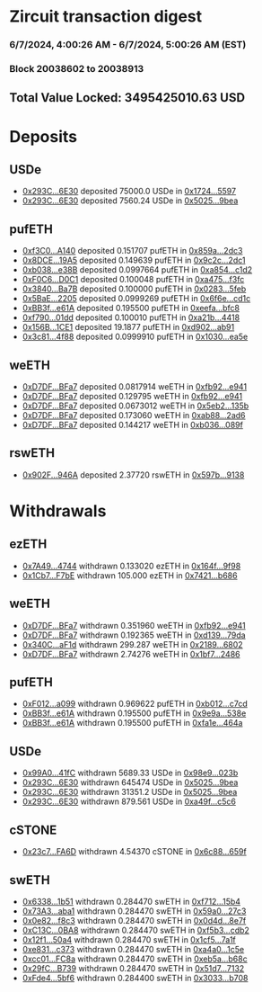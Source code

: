 # Zircuit transaction digest
### 6/7/2024, 4:00:26 AM - 6/7/2024, 5:00:26 AM (EST)
### Block 20038602 to 20038913

## Total Value Locked: 3495425010.63 USD

# Deposits
## USDe
- [0x293C...6E30](https://etherscan.io/address/0x293C6937D8D82e05B01335F7B33FBA0c8e256E30) deposited 75000.0 USDe in [0x1724...5597](https://etherscan.io/tx/0x293C6937D8D82e05B01335F7B33FBA0c8e256E30)
- [0x293C...6E30](https://etherscan.io/address/0x293C6937D8D82e05B01335F7B33FBA0c8e256E30) deposited 7560.24 USDe in [0x5025...9bea](https://etherscan.io/tx/0x293C6937D8D82e05B01335F7B33FBA0c8e256E30)
## pufETH
- [0xf3C0...A140](https://etherscan.io/address/0xf3C0F6C11019aB745e5DF78952b36eadBB4aA140) deposited 0.151707 pufETH in [0x859a...2dc3](https://etherscan.io/tx/0xf3C0F6C11019aB745e5DF78952b36eadBB4aA140)
- [0x8DCE...19A5](https://etherscan.io/address/0x8DCEc5535842660e637Dc5eC672B6745552219A5) deposited 0.149639 pufETH in [0x9c2c...2dc1](https://etherscan.io/tx/0x8DCEc5535842660e637Dc5eC672B6745552219A5)
- [0xb038...e38B](https://etherscan.io/address/0xb038ef595AAffD7e43F20134032a3DFA0304e38B) deposited 0.0997664 pufETH in [0xa854...c1d2](https://etherscan.io/tx/0xb038ef595AAffD7e43F20134032a3DFA0304e38B)
- [0xF0C6...D0C1](https://etherscan.io/address/0xF0C6bB92D0b6f7D0F407D3AA353AdFd122DED0C1) deposited 0.100048 pufETH in [0xa475...f3fc](https://etherscan.io/tx/0xF0C6bB92D0b6f7D0F407D3AA353AdFd122DED0C1)
- [0x3840...Ba7B](https://etherscan.io/address/0x3840d3748a3b795c7414f89f6EbC7744ED01Ba7B) deposited 0.100000 pufETH in [0x0283...5feb](https://etherscan.io/tx/0x3840d3748a3b795c7414f89f6EbC7744ED01Ba7B)
- [0x5BaE...2205](https://etherscan.io/address/0x5BaE1750BBC48404316D06CCb5D4575A8Df72205) deposited 0.0999269 pufETH in [0x6f6e...cd1c](https://etherscan.io/tx/0x5BaE1750BBC48404316D06CCb5D4575A8Df72205)
- [0xBB3f...e61A](https://etherscan.io/address/0xBB3feC676256a28867D6efeEBD4011f8b41ae61A) deposited 0.195500 pufETH in [0xeefa...bfc8](https://etherscan.io/tx/0xBB3feC676256a28867D6efeEBD4011f8b41ae61A)
- [0xf790...01dd](https://etherscan.io/address/0xf790f068B2bA29342270b5c579D8DaD4255C01dd) deposited 0.100010 pufETH in [0xa21b...4418](https://etherscan.io/tx/0xf790f068B2bA29342270b5c579D8DaD4255C01dd)
- [0x156B...1CE1](https://etherscan.io/address/0x156B4B509c4Be4EaBA746b3932CEe98d42281CE1) deposited 19.1877 pufETH in [0xd902...ab91](https://etherscan.io/tx/0x156B4B509c4Be4EaBA746b3932CEe98d42281CE1)
- [0x3c81...4f88](https://etherscan.io/address/0x3c81b2fae910bBE79d47B9087fA7CA2A127a4f88) deposited 0.0999910 pufETH in [0x1030...ea5e](https://etherscan.io/tx/0x3c81b2fae910bBE79d47B9087fA7CA2A127a4f88)
## weETH
- [0xD7DF...BFa7](https://etherscan.io/address/0xD7DF7E085214743530afF339aFC420c7c720BFa7) deposited 0.0817914 weETH in [0xfb92...e941](https://etherscan.io/tx/0xD7DF7E085214743530afF339aFC420c7c720BFa7)
- [0xD7DF...BFa7](https://etherscan.io/address/0xD7DF7E085214743530afF339aFC420c7c720BFa7) deposited 0.129795 weETH in [0xfb92...e941](https://etherscan.io/tx/0xD7DF7E085214743530afF339aFC420c7c720BFa7)
- [0xD7DF...BFa7](https://etherscan.io/address/0xD7DF7E085214743530afF339aFC420c7c720BFa7) deposited 0.0673012 weETH in [0x5eb2...135b](https://etherscan.io/tx/0xD7DF7E085214743530afF339aFC420c7c720BFa7)
- [0xD7DF...BFa7](https://etherscan.io/address/0xD7DF7E085214743530afF339aFC420c7c720BFa7) deposited 0.173060 weETH in [0xab88...2ad6](https://etherscan.io/tx/0xD7DF7E085214743530afF339aFC420c7c720BFa7)
- [0xD7DF...BFa7](https://etherscan.io/address/0xD7DF7E085214743530afF339aFC420c7c720BFa7) deposited 0.144217 weETH in [0xb036...089f](https://etherscan.io/tx/0xD7DF7E085214743530afF339aFC420c7c720BFa7)
## rswETH
- [0x902F...946A](https://etherscan.io/address/0x902Ff817D4a0312929EdcAC1b1e00a8b9c4e946A) deposited 2.37720 rswETH in [0x597b...9138](https://etherscan.io/tx/0x902Ff817D4a0312929EdcAC1b1e00a8b9c4e946A)
# Withdrawals
## ezETH
- [0x7A49...4744](https://etherscan.io/address/0x7A493Be5c2ce014cD049Bf178a1ac0Db1B434744) withdrawn 0.133020 ezETH in [0x164f...9f98](https://etherscan.io/tx/0x7A493Be5c2ce014cD049Bf178a1ac0Db1B434744)
- [0x1Cb7...F7bE](https://etherscan.io/address/0x1Cb7F3EaB52BbE5F6635378b09d4856FB43FF7bE) withdrawn 105.000 ezETH in [0x7421...b686](https://etherscan.io/tx/0x1Cb7F3EaB52BbE5F6635378b09d4856FB43FF7bE)
## weETH
- [0xD7DF...BFa7](https://etherscan.io/address/0xD7DF7E085214743530afF339aFC420c7c720BFa7) withdrawn 0.351960 weETH in [0xfb92...e941](https://etherscan.io/tx/0xD7DF7E085214743530afF339aFC420c7c720BFa7)
- [0xD7DF...BFa7](https://etherscan.io/address/0xD7DF7E085214743530afF339aFC420c7c720BFa7) withdrawn 0.192365 weETH in [0xd139...79da](https://etherscan.io/tx/0xD7DF7E085214743530afF339aFC420c7c720BFa7)
- [0x340C...aF1d](https://etherscan.io/address/0x340C9b8c7F17117A40e5D034BD6Dd3779106aF1d) withdrawn 299.287 weETH in [0x2189...6802](https://etherscan.io/tx/0x340C9b8c7F17117A40e5D034BD6Dd3779106aF1d)
- [0xD7DF...BFa7](https://etherscan.io/address/0xD7DF7E085214743530afF339aFC420c7c720BFa7) withdrawn 2.74276 weETH in [0x1bf7...2486](https://etherscan.io/tx/0xD7DF7E085214743530afF339aFC420c7c720BFa7)
## pufETH
- [0xF012...a099](https://etherscan.io/address/0xF01232B5DC3b9c91Ea30cE2243e2FaA4625Fa099) withdrawn 0.969622 pufETH in [0xb012...c7cd](https://etherscan.io/tx/0xF01232B5DC3b9c91Ea30cE2243e2FaA4625Fa099)
- [0xBB3f...e61A](https://etherscan.io/address/0xBB3feC676256a28867D6efeEBD4011f8b41ae61A) withdrawn 0.195500 pufETH in [0x9e9a...538e](https://etherscan.io/tx/0xBB3feC676256a28867D6efeEBD4011f8b41ae61A)
- [0xBB3f...e61A](https://etherscan.io/address/0xBB3feC676256a28867D6efeEBD4011f8b41ae61A) withdrawn 0.195500 pufETH in [0xfa1e...464a](https://etherscan.io/tx/0xBB3feC676256a28867D6efeEBD4011f8b41ae61A)
## USDe
- [0x99A0...41fC](https://etherscan.io/address/0x99A053B9D399669eF28D01B09De247ED95D441fC) withdrawn 5689.33 USDe in [0x98e9...023b](https://etherscan.io/tx/0x99A053B9D399669eF28D01B09De247ED95D441fC)
- [0x293C...6E30](https://etherscan.io/address/0x293C6937D8D82e05B01335F7B33FBA0c8e256E30) withdrawn 645474 USDe in [0x5025...9bea](https://etherscan.io/tx/0x293C6937D8D82e05B01335F7B33FBA0c8e256E30)
- [0x293C...6E30](https://etherscan.io/address/0x293C6937D8D82e05B01335F7B33FBA0c8e256E30) withdrawn 31351.2 USDe in [0x5025...9bea](https://etherscan.io/tx/0x293C6937D8D82e05B01335F7B33FBA0c8e256E30)
- [0x293C...6E30](https://etherscan.io/address/0x293C6937D8D82e05B01335F7B33FBA0c8e256E30) withdrawn 879.561 USDe in [0xa49f...c5c6](https://etherscan.io/tx/0x293C6937D8D82e05B01335F7B33FBA0c8e256E30)
## cSTONE
- [0x23c7...FA6D](https://etherscan.io/address/0x23c71305b63359A5fb2FE3712E4441dF1919FA6D) withdrawn 4.54370 cSTONE in [0x6c88...659f](https://etherscan.io/tx/0x23c71305b63359A5fb2FE3712E4441dF1919FA6D)
## swETH
- [0x6338...1b51](https://etherscan.io/address/0x63380F26cF385389C679dfae136CeA830CE21b51) withdrawn 0.284470 swETH in [0xf712...15b4](https://etherscan.io/tx/0x63380F26cF385389C679dfae136CeA830CE21b51)
- [0x73A3...aba1](https://etherscan.io/address/0x73A391975710D604b62Ae5f345B9A2f8A528aba1) withdrawn 0.284470 swETH in [0x59a0...27c3](https://etherscan.io/tx/0x73A391975710D604b62Ae5f345B9A2f8A528aba1)
- [0x0e82...f8c3](https://etherscan.io/address/0x0e822E3Da496A43C0f25bd357b5dc623c553f8c3) withdrawn 0.284470 swETH in [0x0d4d...8e7f](https://etherscan.io/tx/0x0e822E3Da496A43C0f25bd357b5dc623c553f8c3)
- [0xC13C...0BA8](https://etherscan.io/address/0xC13C7872E3674B6BDA19529438aE4bC2d2Cd0BA8) withdrawn 0.284470 swETH in [0xf5b3...cdb2](https://etherscan.io/tx/0xC13C7872E3674B6BDA19529438aE4bC2d2Cd0BA8)
- [0x12f1...50a4](https://etherscan.io/address/0x12f1aCdfC0A61455fBB084153BCe391154F050a4) withdrawn 0.284470 swETH in [0x1cf5...7a1f](https://etherscan.io/tx/0x12f1aCdfC0A61455fBB084153BCe391154F050a4)
- [0xe831...c373](https://etherscan.io/address/0xe83126C3859073f86b544c6BAF4Bd888722ac373) withdrawn 0.284470 swETH in [0xa4a0...1c5e](https://etherscan.io/tx/0xe83126C3859073f86b544c6BAF4Bd888722ac373)
- [0xcc01...FC8a](https://etherscan.io/address/0xcc014394f81cB0f3A4aF7700776678636dB6FC8a) withdrawn 0.284470 swETH in [0xeb5a...b68c](https://etherscan.io/tx/0xcc014394f81cB0f3A4aF7700776678636dB6FC8a)
- [0x29fC...B739](https://etherscan.io/address/0x29fC697121771B07F907675e09E0B90BA900B739) withdrawn 0.284470 swETH in [0x51d7...7132](https://etherscan.io/tx/0x29fC697121771B07F907675e09E0B90BA900B739)
- [0xFde4...5bf6](https://etherscan.io/address/0xFde4b139Fd79903C4f856227B8DB3F5a7f595bf6) withdrawn 0.284400 swETH in [0x3033...b708](https://etherscan.io/tx/0xFde4b139Fd79903C4f856227B8DB3F5a7f595bf6)

